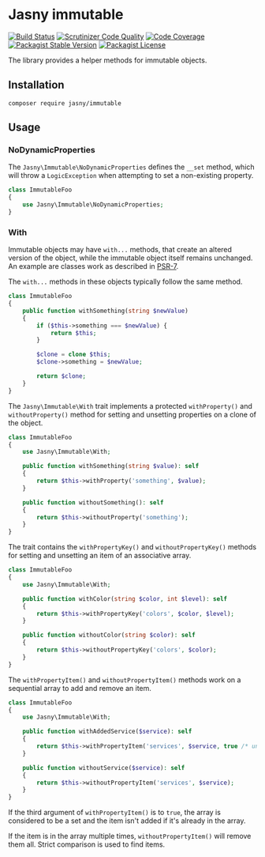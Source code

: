 Jasny immutable
===

[![Build Status](https://travis-ci.org/jasny/immutable.svg?branch=master)](https://travis-ci.org/jasny/immutable)
[![Scrutinizer Code Quality](https://scrutinizer-ci.com/g/jasny/immutable/badges/quality-score.png?b=master)](https://scrutinizer-ci.com/g/jasny/immutable/?branch=master)
[![Code Coverage](https://scrutinizer-ci.com/g/jasny/immutable/badges/coverage.png?b=master)](https://scrutinizer-ci.com/g/jasny/immutable/?branch=master)
[![Packagist Stable Version](https://img.shields.io/packagist/v/jasny/immutable.svg)](https://packagist.org/packages/jasny/immutable)
[![Packagist License](https://img.shields.io/packagist/l/jasny/immutable.svg)](https://packagist.org/packages/jasny/immutable)

The library provides a helper methods for immutable objects.

Installation
---

    composer require jasny/immutable

Usage
---

### NoDynamicProperties

The `Jasny\Immutable\NoDynamicProperties` defines the `__set` method, which will throw a `LogicException` when
attempting to set a non-existing property.

```php
class ImmutableFoo
{
    use Jasny\Immutable\NoDynamicProperties;
}
```

### With

Immutable objects may have `with...` methods, that create an altered version of the object, while the immutable object
itself remains unchanged. An example are classes work as described in [PSR-7](https://www.php-fig.org/psr/psr-7/).

The `with...` methods in these objects typically follow the same method.

```php
class ImmutableFoo
{
    public function withSomething(string $newValue)
    {
        if ($this->something === $newValue) {
            return $this;
        }

        $clone = clone $this;
        $clone->something = $newValue;

        return $clone;
    }
}
```

The `Jasny\Immutable\With` trait implements a protected `withProperty()` and `withoutProperty()` method for setting and
unsetting properties on a clone of the object.

```php
class ImmutableFoo
{
    use Jasny\Immutable\With;

    public function withSomething(string $value): self
    {
        return $this->withProperty('something', $value);
    }

    public function withoutSomething(): self
    {
        return $this->withoutProperty('something');
    }
}
```

The trait contains the `withPropertyKey()` and `withoutPropertyKey()` methods for setting and unsetting an item of an
associative array.

```php
class ImmutableFoo
{
    use Jasny\Immutable\With;

    public function withColor(string $color, int $level): self
    {
        return $this->withPropertyKey('colors', $color, $level);
    }

    public function withoutColor(string $color): self
    {
        return $this->withoutPropertyKey('colors', $color);
    }
}
```

The `withPropertyItem()` and `withoutPropertyItem()` methods work on a sequential array to add and remove an item.

```php
class ImmutableFoo
{
    use Jasny\Immutable\With;

    public function withAddedService($service): self
    {
        return $this->withPropertyItem('services', $service, true /* unique */);
    }

    public function withoutService($service): self
    {
        return $this->withoutPropertyItem('services', $service);
    }
}
```

If the third argument of `withPropertyItem()` is to `true`, the array is considered to be a set and the item isn't added
if it's already in the array.

If the item is in the array multiple times, `withoutPropertyItem()` will remove them all. Strict comparison is used to
find items.
